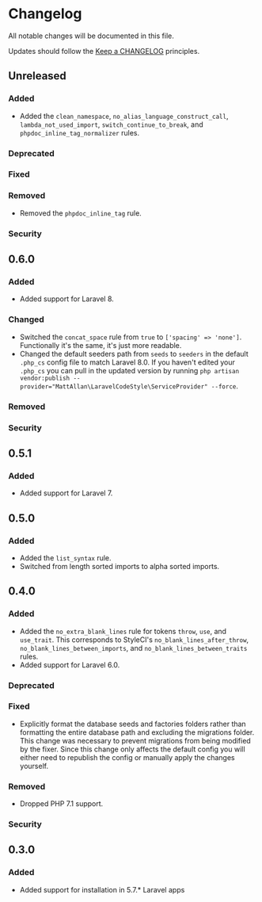 # Changelog

All notable changes will be documented in this file.

Updates should follow the [Keep a CHANGELOG](http://keepachangelog.com/) principles.

## Unreleased

### Added

- Added the `clean_namespace`, `no_alias_language_construct_call`, `lambda_not_used_import`, `switch_continue_to_break`, and `phpdoc_inline_tag_normalizer` rules.

### Deprecated

### Fixed

### Removed

- Removed the `phpdoc_inline_tag` rule.

### Security

## 0.6.0

### Added

- Added support for Laravel 8.

### Changed

- Switched the `concat_space` rule from `true` to `['spacing' => 'none']`. Functionally it's the same, it's just more readable.
- Changed the default seeders path from `seeds` to `seeders` in the default `.php_cs` config file to match Laravel 8.0. If you haven't edited your `.php_cs` you can pull in the updated version by running `php artisan vendor:publish --provider="MattAllan\LaravelCodeStyle\ServiceProvider" --force`.

### Removed

### Security

## 0.5.1

### Added

- Added support for Laravel 7.

## 0.5.0

### Added

- Added the `list_syntax` rule.
- Switched from length sorted imports to alpha sorted imports.

## 0.4.0

### Added

- Added the `no_extra_blank_lines` rule for tokens `throw`, `use`, and `use_trait`. This corresponds to StyleCI's `no_blank_lines_after_throw`, `no_blank_lines_between_imports`, and `no_blank_lines_between_traits`
rules.
- Added support for Laravel 6.0.

### Deprecated

### Fixed

- Explicitly format the database seeds and factories folders rather than formatting the entire database path and excluding the migrations folder. This change was necessary to prevent migrations from being modified by the fixer. Since this change only affects the default config you will either need to republish the config or manually apply the changes yourself.

### Removed

- Dropped PHP 7.1 support.

### Security

## 0.3.0

### Added

- Added support for installation in 5.7.* Laravel apps
